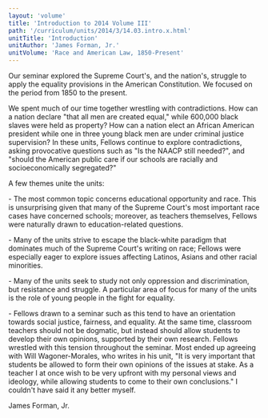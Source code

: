 ```yaml
---
layout: 'volume'
title: 'Introduction to 2014 Volume III'
path: '/curriculum/units/2014/3/14.03.intro.x.html'
unitTitle: 'Introduction'
unitAuthor: 'James Forman, Jr.'
unitVolume: 'Race and American Law, 1850-Present'
---
```


<body>
<p>
  Our seminar explored the Supreme Court's, and the nation's, struggle to apply the equality provisions in the American Constitution.  We focused on the period from 1850 to the present.
 </p>
<p>
  We spent much of our time together wrestling with contradictions.  How can a nation declare "that all men are created equal," while 600,000 black slaves were held as property?  How can a nation elect an African American president while one in three young black men are under criminal justice supervision?  In these units, Fellows continue to explore contradictions, asking provocative questions such as "Is the NAACP still needed?", and "should the American public care if our schools are racially and socioeconomically segregated?"
 </p>
<p>
  A few themes unite the units:
 </p>
<p>
  - The most common topic concerns educational opportunity and race. This is unsurprising given that many of the Supreme Court's most important race cases have concerned schools; moreover, as teachers themselves, Fellows were naturally drawn to education-related questions.
 </p>
<p>
  - Many of the units strive to escape the black-white paradigm that dominates much of the Supreme Court's writing on race; Fellows were especially eager to explore issues affecting Latinos, Asians and other racial minorities.
 </p>
<p>
  - Many of the units seek to study not only oppression and discrimination, but resistance and struggle.  A particular area of focus for many of the units is the role of young people in the fight for equality.
 </p>
<p>
  - Fellows drawn to a seminar such as this tend to have an orientation towards social justice, fairness, and equality.  At the same time, classroom teachers should not be dogmatic, but instead should allow students to develop their own opinions, supported by their own research.  Fellows wrestled with this tension throughout the seminar.  Most ended up agreeing with Will Wagoner-Morales, who writes in his unit, "It is very important that students be allowed to form their own opinions of the issues at stake. As a teacher I at once wish to be very upfront with my personal views and ideology, while allowing students to come to their own conclusions."  I couldn't have said it any better myself.
 </p>
<p>
  James Forman, Jr.
 </p>

</body>
